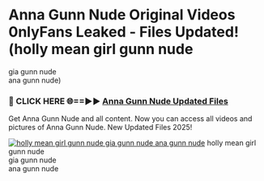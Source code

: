 # Anna Gunn Nude Original Videos 0nlyFans Leaked - Files Updated! (holly mean girl gunn nude<br>
gia gunn nude<br>
ana gunn nude)

<h3>🔴 CLICK HERE 🌐==►► <a href="https://tinyurl.com/2p9ay9w9" rel="nofollow">Anna Gunn Nude Updated Files</a></h3>

Get Anna Gunn Nude and all content. Now you can access all videos and pictures of Anna Gunn Nude. New Updated Files 2025!

[![holly mean girl gunn nude<br>
gia gunn nude<br>
ana gunn nude](https://i.imgur.com/KQgVmj3.gif)](https://tinyurl.com/2p9ay9w9)
holly mean girl gunn nude<br>
gia gunn nude<br>
ana gunn nude